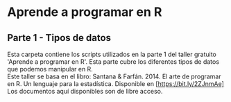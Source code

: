 # Aprende a programar en R 
## Parte 1 - Tipos de datos  
Esta carpeta contiene los scripts utilizados en la parte 1 del taller gratuito 'Aprende a programar en R'. Esta parte cubre los diferentes tipos de datos que podemos manipular en R.  
Este taller se basa en el libro: Santana & Farfán. 2014. El arte de programar en R. Un lenguaje para la estadística. Disponible en [https://bit.ly/2ZJnmAe]  
Los documentos aquí disponibles son de libre acceso.
